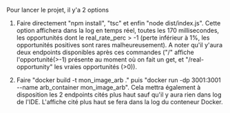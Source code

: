 Pour lancer le projet, il y'a 2 options

1. Faire directement "npm install", "tsc" et enfin "node dist/index.js". Cette option affichera dans la log en temps réel, toutes les 170 millisecondes, les opportunités dont le real_rate_perc > -1 (perte inférieur à 1%, les opportunités positives sont rares malheureusement). A noter qu'il y'aura deux endpoints disponibles après ces commandes ("/" affiche l'opportunité(>-1) présente au moment où on fait un get, et "/real-opportunity" les vraies opportunités (>0)).

2. Faire "docker build -t mon_image_arb ." puis "docker run -dp 3001:3001 --name arb_container mon_image_arb". Cela mettra également à disposition les 2 endpoints cités plus haut sauf qu'il y aura rien dans log de l'IDE. L'affiche cité plus haut se fera dans la log du conteneur Docker.
